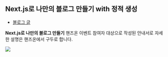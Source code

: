 ## Next.js로 나만의 블로그 만들기 with 정적 생성

- [블로그 글](https://miryang.dev/blog/build-blog-with-nextjs)

**Next.js로 나만의 블로그 만들기** 핸즈온 이벤트 참여자 대상으로 작성된 안내서로
자세한 설명은 핸즈온에서 구두로 합니다.

![](https://miryang.dev/posts/build-blog-with-nextjs/1.gif)
